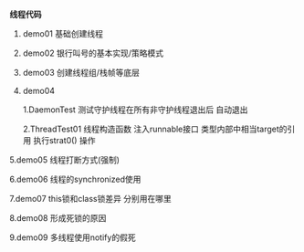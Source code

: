 **线程代码**

1. demo01 基础创建线程
2. demo02 银行叫号的基本实现/策略模式
3. demo03 创建线程组/栈帧等底层
4. demo04 

    1.DaemonTest   测试守护线程在所有非守护线程退出后 自动退出
   
    2.ThreadTest01 线程构造函数 注入runnable接口 类型内部中相当target的引用 执行strat0() 操作   
    
 5.demo05 线程打断方式(强制)
 
6.demo06 线程的synchronized使用
  
7.demo07 this锁和class锁差异 分别用在哪里
  
8.demo08  形成死锁的原因

9.demo09  多线程使用notify的假死

   